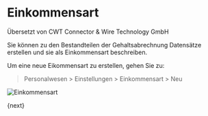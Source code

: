 # Einkommensart

<span class="text-muted contributed-by">Übersetzt von CWT Connector & Wire Technology GmbH</span> 

Sie können zu den Bestandteilen der Gehaltsabrechnung Datensätze erstellen und sie als Einkommensart beschreiben.

Um eine neue Eikommensart zu erstellen, gehen Sie zu:

> Personalwesen > Einstellungen > Einkommensart > Neu

<img class="screenshot" alt="Einkommensart" src="{{docs_base_url}}/assets/img/human-resources/earning-type.png">

{next}

